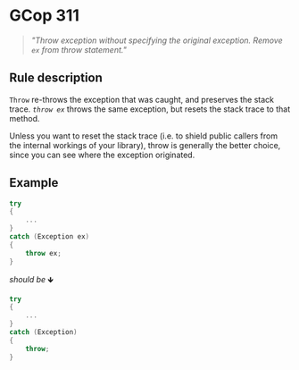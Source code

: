 ﻿# GCop 311

> *"Throw exception without specifying the original exception. Remove `ex` from throw statement."*

## Rule description

`Throw` re-throws the exception that was caught, and preserves the stack trace. *`throw ex`* throws the same exception, but resets the stack trace to that method.

Unless you want to reset the stack trace (i.e. to shield public callers from the internal workings of your library), throw is generally the better choice, since you can see where the exception originated.

## Example

```csharp
try
{
    ...
}
catch (Exception ex)
{
    throw ex;
}
```

*should be* 🡻

```csharp
try
{
    ...
}
catch (Exception)
{
    throw;
}
```